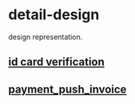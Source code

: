 # detail-design
design representation.

## [id card verification](./ID_Card_Verification/ID_card_Verify_Detail_Design.md)


## [payment_push_invoice](./payment-push-invoices/design.md)

